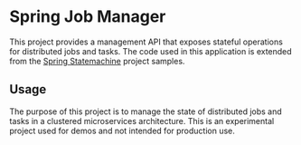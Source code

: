 # Spring Job Manager

This project provides a management API that exposes stateful operations for distributed jobs and tasks. The code used in this application is extended from the [Spring Statemachine](http://projects.spring.io/spring-statemachine/) project samples.

## Usage

The purpose of this project is to manage the state of distributed jobs and tasks in a clustered microservices architecture. This is an experimental project used for demos and not intended for production use.
